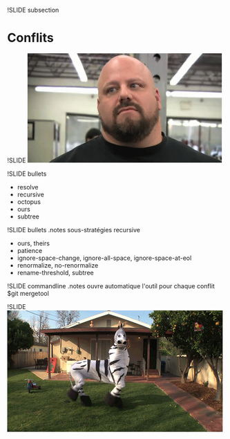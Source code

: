 !SLIDE subsection
# Conflits #

!SLIDE
![Ça va mal se passer](brute.gif)

!SLIDE bullets
* resolve
* recursive
* octopus
* ours
* subtree

!SLIDE bullets
.notes sous-stratégies recursive
* ours, theirs
* patience
* ignore-space-change, ignore-all-space, ignore-space-at-eol
* renormalize, no-renormalize
* rename-threshold, subtree


!SLIDE commandline
.notes ouvre automatique l'outil pour chaque conflit
	$git mergetool

!SLIDE
![Sans les mains](zebre.gif)
